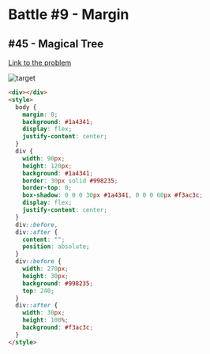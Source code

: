 # Battle #9 - Margin

## #45 - Magical Tree

[Link to the problem](https://cssbattle.dev/play/45)

![target](https://cssbattle.dev/targets/45.png)

```html
<div></div>
<style>
  body {
    margin: 0;
    background: #1a4341;
    display: flex;
    justify-content: center;
  }
  div {
    width: 90px;
    height: 120px;
    background: #1a4341;
    border: 30px solid #998235;
    border-top: 0;
    box-shadow: 0 0 0 30px #1a4341, 0 0 0 60px #f3ac3c;
    display: flex;
    justify-content: center;
  }
  div::before,
  div::after {
    content: "";
    position: absolute;
  }
  div::before {
    width: 270px;
    height: 30px;
    background: #998235;
    top: 240;
  }
  div::after {
    width: 30px;
    height: 100%;
    background: #f3ac3c;
  }
</style>

```
